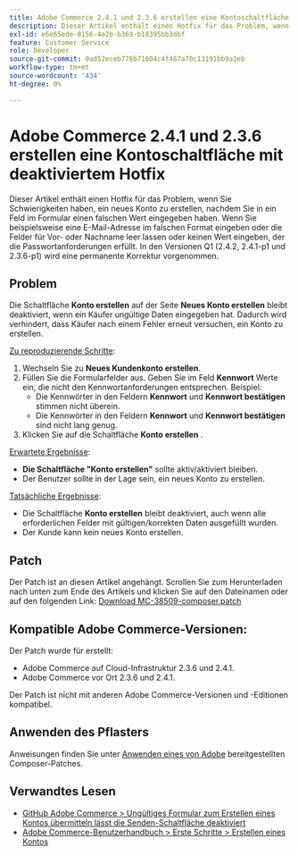 ```yaml
---
title: Adobe Commerce 2.4.1 und 2.3.6 erstellen eine Kontoschaltfläche mit deaktiviertem Hotfix
description: Dieser Artikel enthält einen Hotfix für das Problem, wenn Sie Schwierigkeiten haben, ein neues Konto zu erstellen, nachdem Sie in ein Feld im Formular einen falschen Wert eingegeben haben. Wenn Sie beispielsweise eine E-Mail-Adresse im falschen Format eingeben oder die Felder für Vor- oder Nachname leer lassen oder keinen Wert eingeben, der die Passwortanforderungen erfüllt. In den Versionen Q1 (2.4.2, 2.4.1-p1 und 2.3.6-p1) wird eine permanente Korrektur vorgenommen.
exl-id: e6e65ede-8156-4e2b-b369-b18395bb3dbf
feature: Customer Service
role: Developer
source-git-commit: 0ad52eceb776b71604c4f467a70c13191bb9a1eb
workflow-type: tm+mt
source-wordcount: '434'
ht-degree: 0%

---
```


# Adobe Commerce 2.4.1 und 2.3.6 erstellen eine Kontoschaltfläche mit deaktiviertem Hotfix

Dieser Artikel enthält einen Hotfix für das Problem, wenn Sie Schwierigkeiten haben, ein neues Konto zu erstellen, nachdem Sie in ein Feld im Formular einen falschen Wert eingegeben haben. Wenn Sie beispielsweise eine E-Mail-Adresse im falschen Format eingeben oder die Felder für Vor- oder Nachname leer lassen oder keinen Wert eingeben, der die Passwortanforderungen erfüllt. In den Versionen Q1 (2.4.2, 2.4.1-p1 und 2.3.6-p1) wird eine permanente Korrektur vorgenommen.

## Problem

Die Schaltfläche **Konto erstellen** auf der Seite **Neues Konto erstellen** bleibt deaktiviert, wenn ein Käufer ungültige Daten eingegeben hat. Dadurch wird verhindert, dass Käufer nach einem Fehler erneut versuchen, ein Konto zu erstellen.

<u>Zu reproduzierende Schritte</u>:

1. Wechseln Sie zu **Neues Kundenkonto erstellen**.
1. Füllen Sie die Formularfelder aus. Geben Sie im Feld **Kennwort** Werte ein, die nicht den Kennwortanforderungen entsprechen. Beispiel:
   * Die Kennwörter in den Feldern **Kennwort** und **Kennwort bestätigen** stimmen nicht überein.
   * Die Kennwörter in den Feldern **Kennwort** und **Kennwort bestätigen** sind nicht lang genug.
1. Klicken Sie auf die Schaltfläche **Konto erstellen** .

<u>Erwartete Ergebnisse</u>:

* **Die Schaltfläche &quot;Konto erstellen&quot;** sollte aktiv/aktiviert bleiben.
* Der Benutzer sollte in der Lage sein, ein neues Konto zu erstellen.

<u>Tatsächliche Ergebnisse</u>:

* Die Schaltfläche **Konto erstellen** bleibt deaktiviert, auch wenn alle erforderlichen Felder mit gültigen/korrekten Daten ausgefüllt wurden.
* Der Kunde kann kein neues Konto erstellen.

## Patch

Der Patch ist an diesen Artikel angehängt. Scrollen Sie zum Herunterladen nach unten zum Ende des Artikels und klicken Sie auf den Dateinamen oder auf den folgenden Link: [Download MC-38509-composer.patch](assets/MC-38509-composer.patch.zip)

## Kompatible Adobe Commerce-Versionen:

Der Patch wurde für erstellt:

* Adobe Commerce auf Cloud-Infrastruktur 2.3.6 und 2.4.1.
* Adobe Commerce vor Ort 2.3.6 und 2.4.1.

Der Patch ist nicht mit anderen Adobe Commerce-Versionen und -Editionen kompatibel.

## Anwenden des Pflasters

Anweisungen finden Sie unter [Anwenden eines von Adobe](/help/how-to/general/how-to-apply-a-composer-patch-provided-by-magento.md) bereitgestellten Composer-Patches.

## Verwandtes Lesen

* [GitHub Adobe Commerce > Ungültiges Formular zum Erstellen eines Kontos übermitteln lässt die Senden-Schaltfläche deaktiviert](https://github.com/magento/magento2/issues/30513)
* [Adobe Commerce-Benutzerhandbuch > Erste Schritte > Erstellen eines Kontos](https://docs.magento.com/user-guide/magento/magento-account-create.html)
